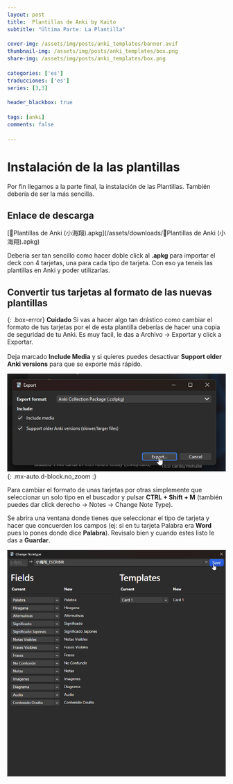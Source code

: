 ```yaml
---
layout: post
title:  Plantillas de Anki by Kaito
subtitle: "Última Parte: La Plantilla"

cover-img: /assets/img/posts/anki_templates/banner.avif
thumbnail-img: /assets/img/posts/anki_templates/box.png
share-img: /assets/img/posts/anki_templates/box.png

categories: ['es']
traducciones: ['es']
series: [3,3]

header_blackbox: true

tags: [anki]
comments: false

---
```


# Instalación de la las plantillas
Por fin llegamos a la parte final, la instalación de las Plantillas. También debería de ser la más sencilla.

## Enlace de descarga
[🗾Plantillas de Anki (小海翔).apkg](/assets/downloads/🗾Plantillas de Anki (小海翔).apkg)

Debería ser tan sencillo como hacer doble click al **.apkg** para importar el deck con 4 tarjetas, una para cada tipo de tarjeta. Con eso ya teneis las plantillas en Anki y poder utilizarlas.

## Convertir tus tarjetas al formato de las nuevas plantillas

{: .box-error}
**Cuidado** Si vas a hacer algo tan drástico como cambiar el formato de tus tarjetas por el de esta plantilla deberías de hacer una copia de seguridad de tu Anki. Es muy facil, le das a Archivo -> Exportar y click a Exportar.<br><br>
Deja marcado **Include Media** y si quieres puedes desactivar **Support older Anki versions** para que se exporte más rápido.


![Exporta tu Coleccion](/assets/img/posts/anki_templates/anki_5ioc0RBe40.png){: .mx-auto.d-block.no_zoom :}

Para cambiar el formato de unas tarjetas por otras simplemente que seleccionar un solo tipo en el buscador y pulsar **CTRL + Shift + M** (también puedes dar click derecho -> Notes -> Change Note Type).

Se abrira una ventana donde tienes que seleccionar el tipo de tarjeta y hacer que concuerden los campos (ej: si en tu tarjeta Palabra era **Word** pues lo pones donde dice **Palabra**). Revisalo bien y cuando estes listo le das a **Guardar**.

![Actualiza el Formato de tus Tarjetas](/assets/img/posts/anki_templates/anki_Un4GkOeF4l.png)
